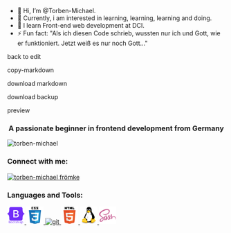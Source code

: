 - 👋 Hi, I’m @Torben-Michael.
- 👀 Currently, i am interested in learning, learning, learning and doing.
- 🌱 I learn Front-end web development at DCI.
- ⚡ Fun fact: "Als ich diesen Code schrieb, wussten nur ich und Gott, wie er funktioniert. Jetzt weiß es nur noch Gott..."

<!---
Torben-Michael/Torben-Michael is a ✨ special ✨ repository because its `README.md` (this file) appears on your GitHub profile.
You can click the Preview link to take a look at your changes.
--->

back to edit

copy-markdown

download markdown

download backup

preview
<h3 align="center">A passionate beginner in frontend development from Germany</h3>

<p align="left"> <img src="https://komarev.com/ghpvc/?username=torben-michael&label=Profile%20views&color=0e75b6&style=flat" alt="torben-michael" /> </p>

<h3 align="left">Connect with me:</h3>
<p align="left">
<a href="https://codepen.io/torben-michael frömke" target="blank"><img align="center" src="https://raw.githubusercontent.com/rahuldkjain/github-profile-readme-generator/master/src/images/icons/Social/codepen.svg" alt="torben-michael frömke" height="30" width="40" /></a>
</p>

<h3 align="left">Languages and Tools:</h3>
<p align="left"> <a href="https://getbootstrap.com" target="_blank" rel="noreferrer"> <img src="https://raw.githubusercontent.com/devicons/devicon/master/icons/bootstrap/bootstrap-plain-wordmark.svg" alt="bootstrap" width="40" height="40"/> </a> <a href="https://www.w3schools.com/css/" target="_blank" rel="noreferrer"> <img src="https://raw.githubusercontent.com/devicons/devicon/master/icons/css3/css3-original-wordmark.svg" alt="css3" width="40" height="40"/> </a> <a href="https://git-scm.com/" target="_blank" rel="noreferrer"> <img src="https://www.vectorlogo.zone/logos/git-scm/git-scm-icon.svg" alt="git" width="40" height="40"/> </a> <a href="https://www.w3.org/html/" target="_blank" rel="noreferrer"> <img src="https://raw.githubusercontent.com/devicons/devicon/master/icons/html5/html5-original-wordmark.svg" alt="html5" width="40" height="40"/> </a> <a href="https://www.linux.org/" target="_blank" rel="noreferrer"> <img src="https://raw.githubusercontent.com/devicons/devicon/master/icons/linux/linux-original.svg" alt="linux" width="40" height="40"/> </a> <a href="https://sass-lang.com" target="_blank" rel="noreferrer"> <img src="https://raw.githubusercontent.com/devicons/devicon/master/icons/sass/sass-original.svg" alt="sass" width="40" height="40"/> </a> </p>
